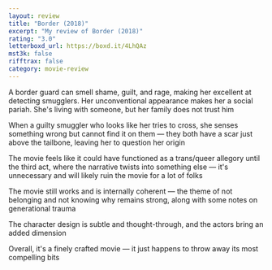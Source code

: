 ```yaml
---
layout: review
title: "Border (2018)"
excerpt: "My review of Border (2018)"
rating: "3.0"
letterboxd_url: https://boxd.it/4LhQAz
mst3k: false
rifftrax: false
category: movie-review
---
```


A border guard can smell shame, guilt, and rage, making her excellent at detecting smugglers. Her unconventional appearance makes her a social pariah. She's living with someone, but her family does not trust him

When a guilty smuggler who looks like her tries to cross, she senses something wrong but cannot find it on them — they both have a scar just above the tailbone, leaving her to question her origin

The movie feels like it could have functioned as a trans/queer allegory until the third act, where the narrative twists into something else — it's unnecessary and will likely ruin the movie for a lot of folks

The movie still works and is internally coherent — the theme of not belonging and not knowing why remains strong, along with some notes on generational trauma

The character design is subtle and thought-through, and the actors bring an added dimension

Overall, it's a finely crafted movie — it just happens to throw away its most compelling bits
